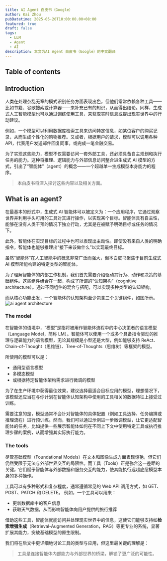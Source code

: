 ```yaml
---
title: AI Agent 白皮书（Google）
author: Kai Zhou
pubDatetime: 2025-05-20T10:00:00.00+08:00
featured: true
draft: false
tags:
  - LLM
  - Agent
  - AI
description: 本文为AI Agent 白皮书（Google）的中文翻译
---
```


## Table of contents

## Introduction

人类在处理杂乱无章的模式识别任务方面表现出色，但他们常常依赖各种工具——比如书籍、谷歌搜索或计算器——来补充已有的知识，从而得出结论。同样，生成式人工智能模型也可以通过训练使用工具，来获取实时信息或提出现实世界中的行动建议。

例如，一个模型可以利用数据库检索工具来访问特定信息，如某位客户的购买记录，从而生成个性化的购物推荐。又或者，根据用户的请求，模型可以调用各种 API，代表用户发送邮件回复同事，或完成一笔金融交易。

为了实现这些能力，模型不仅需要访问一套外部工具，还必须具备自主规划和执行任务的能力。这种将推理、逻辑能力与外部信息访问整合进生成式 AI 模型的方式，引出了“智能体”（agent）的概念——一个超越单一生成模型本身能力的程序。

> 本白皮书将深入探讨这些内容以及相关方面。

## What is an agent?

在最基本的形式中，生成式 AI 智能体可以被定义为：一个应用程序，它通过观察世界并利用手头可用的工具对其进行操作，以实现某个目标。智能体具有自主性，能够在没有人类干预的情况下独立行动，尤其是在被赋予明确目标或任务的情况下。

此外，智能体在实现目标的过程中也可以表现出主动性。即使没有来自人类的明确指令，智能体也能够推理出“接下来该做什么”以实现最终目标。

虽然“智能体”在人工智能中的概念非常广泛而强大，但本白皮书聚焦于目前生成式 AI 模型所能构建的特定类型的智能体。

为了理解智能体的内部工作机制，我们首先需要介绍驱动其行为、动作和决策的基础组件。这些组件组合在一起，构成了所谓的“认知架构”（cognitive architecture）。通过不同组件的混合与搭配，可以实现多种类型的认知架构。

而从核心功能出发，一个智能体的认知架构至少包含三个关键组件，如图所示。
![ai agent architecture](@/assets/images/ai-agent.png)

### The model

在智能体的语境中，“模型”是指将被用作智能体流程中的中心决策者的语言模型（Language Model，简称 LM）。智能体可以使用一个或多个具备指令驱动的推理与逻辑能力的语言模型，无论其规模是小型还是大型，例如能够支持 ReAct、Chain-of-Thought（思维链）、Tree-of-Thoughts（思维树）等框架的模型。

所使用的模型可以是：
- 通用型语言模型
- 多模态模型
- 或根据特定智能体架构需求进行微调的模型

为了在生产环境中获得最佳效果，建议选择最适合目标应用的模型，理想情况下，该模型还应当在与你计划在智能体认知架构中使用的工具相关的数据特征上接受过训练。

需要注意的是，模型通常不会针对智能体的具体配置（例如工具选择、任务编排或推理流程）进行预训练。然而，我们可以通过示例进一步微调模型，让它更适配智能体的任务，比如提供一些展示智能体如何在不同上下文中使用特定工具或执行推理步骤的案例，从而增强其实际执行能力。

### The tools

尽管基础模型（Foundational Models）在文本和图像生成方面表现惊艳，但它们仍然受限于无法与外部世界交互的局限性。而工具（Tools）正是弥合这一差距的关键，它们赋予智能体与外部数据和服务交互的能力，使其能执行远超底层模型本身的多种操作。

工具可以有多种形式和复杂程度，通常遵循常见的 Web API 调用方式，如 GET、POST、PATCH 和 DELETE。
例如，一个工具可以用来：
- 更新数据库中的客户信息
- 获取天气数据，从而影响智能体向用户提供的旅行推荐

借助这些工具，智能体就能访问并处理现实世界中的信息，这使它们能够支持如**检索增强生成**（Retrieval-Augmented Generation，RAG）等更专业的系统，显著扩展其能力，突破基础模型的原生限制。

我们将在后文中更详细地讨论工具的类型与应用，但这里最关键的理解是：

> 工具是连接智能体内部能力与外部世界的桥梁，解锁了更广泛的可能性。
